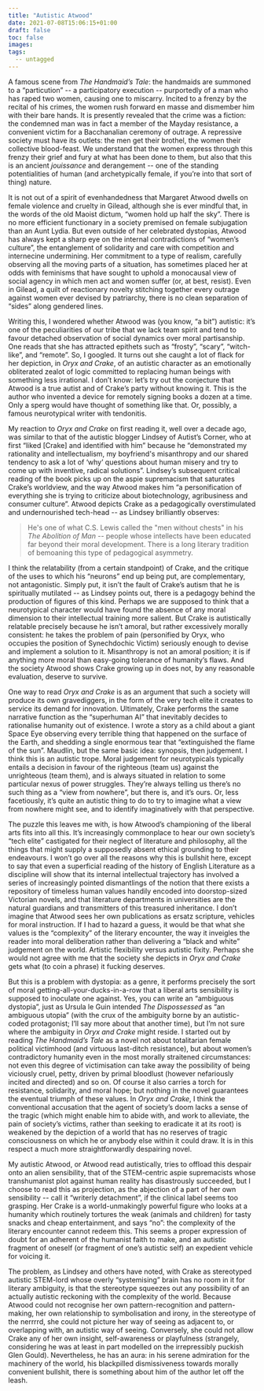```yaml
---
title: "Autistic Atwood"
date: 2021-07-08T15:06:15+01:00
draft: false
toc: false
images:
tags: 
  -- untagged
---
```

A famous scene from _The Handmaid’s Tale_: the handmaids are summoned to a “particution” -- a participatory execution -- purportedly of a man who has raped two women, causing one to miscarry. Incited to a frenzy by the recital of his crimes, the women rush forward en masse and dismember him with their bare hands. It is presently revealed that the crime was a fiction: the condemned man was in fact a member of the Mayday resistance, a convenient victim for a Bacchanalian ceremony of outrage. A repressive society must have its outlets: the men get their brothel, the women their collective blood-feast. We understand that the women express through this frenzy their grief and fury at what has been done to them, but also that this is an ancient _jouissance_ and derangement -- one of the standing potentialities of human (and archetypically female, if you’re into that sort of thing) nature.

It is not out of a spirit of evenhandedness that Margaret Atwood dwells on female violence and cruelty in Gilead, although she is ever mindful that, in the words of the old Maoist dictum, “women hold up half the sky”. There is no more efficient functionary in a society premised on female subjugation than an Aunt Lydia. But even outside of her celebrated dystopias, Atwood has always kept a sharp eye on the internal contradictions of “women’s culture”, the entanglement of solidarity and care with competition and internecine undermining. Her commitment to a type of realism, carefully observing all the moving parts of a situation, has sometimes placed her at odds with feminisms that have sought to uphold a monocausal view of social agency in which men act and women suffer (or, at best, resist). Even in Gilead, a quilt of reactionary novelty stitching together every outrage against women ever devised by patriarchy, there is no clean separation of “sides” along gendered lines.

Writing this, I wondered whether Atwood was (you know, “a bit”) autistic: it’s one of the peculiarities of our tribe that we lack team spirit and tend to favour detached observation of social dynamics over moral partisanship. One reads that she has attracted epithets such as “frosty”, “scary”, “witch-like”, and “remote”. So, I googled. It turns out she caught a lot of flack for her depiction, in _Oryx and Crake_, of an autistic character as an emotionally obliterated zealot of logic committed to replacing human beings with something less irrational. I don’t know: let’s try out the conjecture that Atwood is a true autist and of Crake’s party without knowing it. This is the author who invented a device for remotely signing books a dozen at a time. Only a sperg would have thought of something like that. Or, possibly, a famous neurotypical writer with tendonitis.

My reaction to _Oryx and Crake_ on first reading it, well over a decade ago, was similar to that of the autistic blogger Lindsey of Autist’s Corner, who at first “liked \[Crake\] and identified with him” because he “demonstrated my rationality and intellectualism, my boyfriend's misanthropy and our shared tendency to ask a lot of ‘why’ questions about human misery and try to come up with inventive, radical solutions”. Lindsey’s subsequent critical reading of the book picks up on the aspie supremacism that saturates Crake’s worldview, and the way Atwood makes him “a personification of everything she is trying to criticize about biotechnology, agribusiness and consumer culture”. Atwood depicts Crake as a pedagogically overstimulated and undernourished tech-head -- as Lindsey brilliantly observes:

> He's one of what C.S. Lewis called the "men without chests" in his _The Abolition of Man_ -- people whose intellects have been educated far beyond their moral development. There is a long literary tradition of bemoaning this type of pedagogical asymmetry.

I think the relatability (from a certain standpoint) of Crake, and the critique of the uses to which his “neurons” end up being put, are complementary, not antagonistic. Simply put, it isn’t the fault of Crake’s autism that he is spiritually mutilated -- as Lindsey points out, there is a pedagogy behind the production of figures of this kind. Perhaps we are supposed to think that a neurotypical character would have found the absence of any moral dimension to their intellectual training more salient. But Crake is autistically relatable precisely because he isn’t amoral, but rather excessively morally consistent: he takes the problem of pain (personified by Oryx, who occupies the position of Synechdochic Victim) seriously enough to devise and implement a solution to it. Misanthropy is not an amoral position; it is if anything more moral than easy-going tolerance of humanity’s flaws. And the society Atwood shows Crake growing up in does not, by any reasonable evaluation, deserve to survive.

One way to read _Oryx and Crake_ is as an argument that such a society will produce its own gravediggers, in the form of the very tech elite it creates to service its demand for innovation. Ultimately, Crake performs the same narrative function as the “superhuman AI” that inevitably decides to rationalise humanity out of existence. I wrote a story as a child about a giant Space Eye observing every terrible thing that happened on the surface of the Earth, and shedding a single enormous tear that “extinguished the flame of the sun”. Maudlin, but the same basic idea: synopsis, then judgement. I think this is an autistic trope. Moral judgement for neurotypicals typically entails a decision in favour of the righteous (team us) against the unrighteous (team them), and is always situated in relation to some particular nexus of power struggles. They’re always telling us there’s no such thing as a “view from nowhere”, but there is, and it’s ours. Or, less facetiously, it’s quite an autistic thing to do to try to imagine what a view from nowhere might see, and to identify imaginatively with that perspective.

The puzzle this leaves me with, is how Atwood’s championing of the liberal arts fits into all this. It’s increasingly commonplace to hear our own society’s “tech elite” castigated for their neglect of literature and philosophy, all the things that might supply a supposedly absent ethical grounding to their endeavours. I won’t go over all the reasons why this is bullshit here, except to say that even a superficial reading of the history of English Literature as a discipline will show that its internal intellectual trajectory has involved a series of increasingly pointed dismantlings of the notion that there exists a repository of timeless human values handily encoded into doorstop-sized Victorian novels, and that literature departments in universities are the natural guardians and transmitters of this treasured inheritance. I don’t imagine that Atwood sees her own publications as ersatz scripture, vehicles for moral instruction. If I had to hazard a guess, it would be that what she values is the “complexity” of the literary encounter, the way it inveigles the reader into moral deliberation rather than delivering a “black and white” judgement on the world. Artistic flexibility versus autistic fixity. Perhaps she would not agree with me that the society she depicts in _Oryx and Crake_ gets what (to coin a phrase) it fucking deserves.

But this is a problem with dystopia: as a genre, it performs precisely the sort of moral getting-all-your-ducks-in-a-row that a liberal arts sensibility is supposed to inoculate one against. Yes, you can write an “ambiguous dystopia”, just as Ursula le Guin intended _The Dispossessed_ as “an ambiguous utopia” (with the crux of the ambiguity borne by an autistic-coded protagonist; I’ll say more about that another time), but I’m not sure where the ambiguity in _Oryx and Crake_ might reside. I started out by reading _The Handmaid’s Tale_ as a novel not about totalitarian female political victimhood (and virtuous last-ditch resistance), but about women’s contradictory humanity even in the most morally straitened circumstances: not even this degree of victimisation can take away the possibility of being viciously cruel, petty, driven by primal bloodlust (however nefariously incited and directed) and so on. Of course it also carries a torch for resistance, solidarity, and moral hope; but nothing in the novel guarantees the eventual triumph of these values. In _Oryx and Crake_, I think the conventional accusation that the agent of society’s doom lacks a sense of the tragic (which might enable him to abide with, and work to alleviate, the pain of society’s victims, rather than seeking to eradicate it at its root) is weakened by the depiction of a world that has no reserves of tragic consciousness on which he or anybody else within it could draw. It is in this respect a much more straightforwardly despairing novel.

My autistic Atwood, or Atwood read autistically, tries to offload this despair onto an alien sensibility, that of the STEM-centric aspie supremacists whose transhumanist plot against human reality has disastrously succeeded, but I choose to read this as projection, as the abjection of a part of her own sensibility -- call it “writerly detachment”, if the clinical label seems too grasping. Her Crake is a world-unmakingly powerful figure who looks at a humanity which routinely tortures the weak (animals and children) for tasty snacks and cheap entertainment, and says “no”: the complexity of the literary encounter cannot redeem this. This seems a proper expression of doubt for an adherent of the humanist faith to make, and an autistic fragment of oneself (or fragment of one’s autistic self) an expedient vehicle for voicing it.

The problem, as Lindsey and others have noted, with Crake as stereotyped autistic STEM-lord whose overly “systemising” brain has no room in it for literary ambiguity, is that the stereotype squeezes out any possibility of an actually autistic reckoning with the complexity of the world. Because Atwood could not recognise her own pattern-recognition and pattern-making, her own relationship to symbolisation and irony, in the stereotype of the nerrrrd, she could not picture her way of seeing as adjacent to, or overlapping with, an autistic way of seeing. Conversely, she could not allow Crake any of her own insight, self-awareness or playfulness (strangely, considering he was at least in part modelled on the irrepressibly puckish Glen Gould). Nevertheless, he has an aura: in his serene admiration for the machinery of the world, his blackpilled dismissiveness towards morally convenient bullshit, there is something about him of the author let off the leash.

